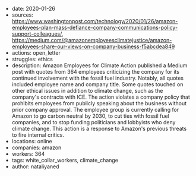 - date: 2020-01-26
- sources: https://www.washingtonpost.com/technology/2020/01/26/amazon-employees-plan-mass-defiance-company-communications-policy-support-colleagues/, https://medium.com/@amazonemployeesclimatejustice/amazon-employees-share-our-views-on-company-business-f5abcdea849
- actions: open_letter
- struggles: ethics
- description: Amazon Employees for Climate Action published a Medium post with quotes from 364 employees criticizing the company for its continued involvement with the fossil fuel industry. Notably, all quotes included employee name and company title. Some quotes touched on other ethical issues in addition to climate change, such as the company's contracts with ICE. The action violates a company policy that prohibits employees from publicly speaking about the business without prior company approval. The employee group is currently calling for Amazon to go carbon neutral by 2030, to cut ties with fossil fuel companies, and to stop funding politicians and lobbyists who deny climate change. This action is a response to Amazon's previous threats to fire internal critics.
- locations: online
- companies: amazon
- workers: 364
- tags: white_collar_workers, climate_change
- author: nataliyaned
